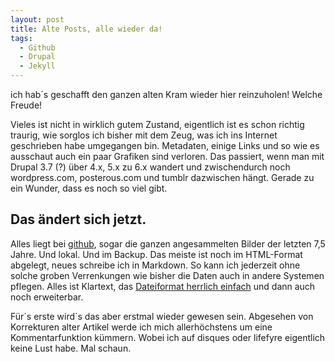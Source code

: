 ```yaml
---
layout: post
title: Alte Posts, alle wieder da!
tags:
  - Github
  - Drupal
  - Jekyll
---
```


ich hab´s geschafft den ganzen alten Kram wieder hier reinzuholen! Welche Freude!

Vieles ist nicht in wirklich gutem Zustand, eigentlich ist es schon richtig traurig, wie sorglos ich
bisher mit dem Zeug, was ich ins Internet geschrieben habe umgegangen bin. Metadaten, einige Links und so
wie es ausschaut auch ein paar Grafiken sind verloren.
Das passiert, wenn man mit Drupal 3.7 (?) über 4.x, 5.x zu 6.x wandert und zwischendurch noch wordpress.com,
posterous.com und tumblr dazwischen hängt. Gerade zu ein Wunder, dass es noch so viel gibt.

## Das ändert sich jetzt.

Alles liegt bei [github](https://github.com/muhh/muhh.github.com/), sogar die ganzen angesammelten Bilder
der letzten 7,5 Jahre. Und lokal. Und im Backup.
Das meiste ist noch im HTML-Format abgelegt, neues schreibe ich in Markdown. So kann ich jederzeit ohne
solche groben Verrenkungen wie bisher die Daten auch in andere Systemen pflegen. Alles ist Klartext,
das [Dateiformat herrlich einfach](https://github.com/mojombo/jekyll/wiki/YAML-Front-Matter) und dann
auch noch erweiterbar.

Für´s erste wird´s das aber erstmal wieder gewesen sein. Abgesehen von Korrekturen alter Artikel werde ich
mich allerhöchstens um eine Kommentarfunktion kümmern. Wobei ich auf disques oder lifefyre eigentlich
keine Lust habe. Mal schaun.

